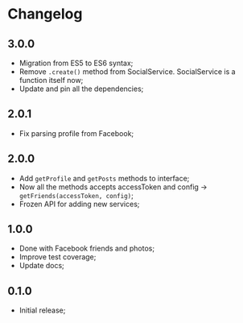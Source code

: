 # Changelog

## 3.0.0

- Migration from ES5 to ES6 syntax;
- Remove `.create()` method from SocialService. SocialService is a function itself now;
- Update and pin all the dependencies;

## 2.0.1

- Fix parsing profile from Facebook;

## 2.0.0

- Add `getProfile` and `getPosts` methods to interface;
- Now all the methods accepts accessToken and config -> `getFriends(accessToken, config)`;
- Frozen API for adding new services;

## 1.0.0

- Done with Facebook friends and photos;
- Improve test coverage;
- Update docs;

## 0.1.0

- Initial release;
